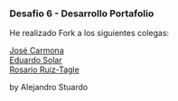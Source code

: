 <h3>Desafio 6 - Desarrollo Portafolio</h3>

He realizado Fork a los siguientes colegas:

<a href="https://github.com/alstuardo/ForkJose">José Carmona</a> <br>
<a href="https://github.com/alstuardo/ForkEduardo">Eduardo Solar</a> <br>
<a href="https://github.com/alstuardo/ForkRosario">Rosario Ruiz-Tagle</a><br>

by Alejandro Stuardo

